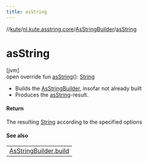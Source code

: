```yaml
---
title: asString
---
```

//[kute](../../../index.html)/[nl.kute.asstring.core](../index.html)/[AsStringBuilder](index.html)/[asString](as-string.html)



# asString



[jvm]\
open override fun [asString](as-string.html)(): [String](https://kotlinlang.org/api/latest/jvm/stdlib/kotlin/-string/index.html)



- 
   Builds the [AsStringBuilder](index.html), insofar not already built
- 
   Produces the [asString](as-string.html)-result.




#### Return



The resulting [String](https://kotlinlang.org/api/latest/jvm/stdlib/kotlin/-string/index.html) according to the specified options



#### See also


| |
|---|
| [AsStringBuilder.build](build.html) |



